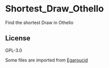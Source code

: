 # Shortest_Draw_Othello
Find the shortest Draw in Othello



## License

GPL-3.0

Some files are imported from [Egaroucid](https://www.egaroucid.nyanyan.dev/en/)
